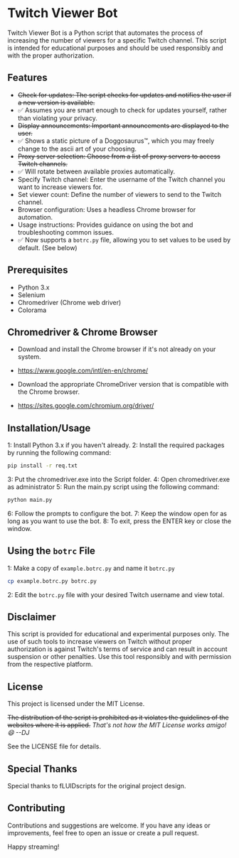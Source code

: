# Twitch Viewer Bot

Twitch Viewer Bot is a Python script that automates the process of increasing the number of viewers for a specific Twitch channel.
This script is intended for educational purposes and should be used responsibly and with the proper authorization.

## Features

- ~~Check for updates: The script checks for updates and notifies the user if a new version is available.~~
- ✅ Assumes you are smart enough to check for updates yourself, rather than violating your privacy.
- ~~Display announcements: Important announcements are displayed to the user.~~
- ✅ Shows a static picture of a Doggosaurus™️, which you may freely change to the ascii art of your choosing.
- ~~Proxy server selection: Choose from a list of proxy servers to access Twitch channels.~~
- ✅ Will rotate between available proxies automatically.
- Specify Twitch channel: Enter the username of the Twitch channel you want to increase viewers for.
- Set viewer count: Define the number of viewers to send to the Twitch channel.
- Browser configuration: Uses a headless Chrome browser for automation.
- Usage instructions: Provides guidance on using the bot and troubleshooting common issues.
- ✅ Now supports a `botrc.py` file, allowing you to set values to be used by default. (See below)

## Prerequisites

- Python 3.x
- Selenium
- Chromedriver (Chrome web driver)
- Colorama

## Chromedriver & Chrome Browser

- Download and install the Chrome browser if it's not already on your system.
- <https://www.google.com/intl/en-en/chrome/>

- Download the appropriate ChromeDriver version that is compatible with the Chrome browser.
- <https://sites.google.com/chromium.org/driver/>

## Installation/Usage

1: Install Python 3.x if you haven't already.
2: Install the required packages by running the following command:

```bash
pip install -r req.txt
```

3: Put the chromedriver.exe into the Script folder.
4: Open chromedriver.exe as administrator
5: Run the main.py script using the following command:

```bash
python main.py
```

6: Follow the prompts to configure the bot.
7: Keep the window open for as long as you want to use the bot.
8: To exit, press the ENTER key or close the window.

## Using the `botrc` File

1: Make a copy of `example.botrc.py` and name it `botrc.py`

  ```bash
  cp example.botrc.py botrc.py
  ```

2: Edit the `botrc.py` file with your desired Twitch username and view total.

## Disclaimer

This script is provided for educational and experimental purposes only. The use of such tools to increase viewers on Twitch without proper authorization is against Twitch's terms of service and can result in account suspension or other penalties. Use this tool responsibly and with permission from the respective platform.

## License

This project is licensed under the MIT License.

~~The distribution of the script is prohibited as it violates the guidelines of the websites where it is applied.~~
*That's not how the MIT License works amigo! 😄*
  *--DJ*

See the LICENSE file for details.

## Special Thanks

Special thanks to fLUIDscripts for the original project design.

## Contributing

Contributions and suggestions are welcome. If you have any ideas or improvements, feel free to open an issue or create a pull request.

Happy streaming!
